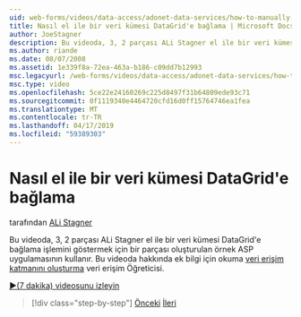 ```yaml
---
uid: web-forms/videos/data-access/adonet-data-services/how-to-manually-bind-a-dataset-to-a-datagrid
title: Nasıl el ile bir veri kümesi DataGrid'e bağlama | Microsoft Docs
author: JoeStagner
description: Bu videoda, 3, 2 parçası ALi Stagner el ile bir veri kümesi DataGrid'e bağlama işlemini göstermek için bir parçası oluşturulan örnek ASP uygulamasının kullanır. İçin...
ms.author: riande
ms.date: 08/07/2008
ms.assetid: 1e339f8a-72ea-463a-b186-c09dd7b12993
msc.legacyurl: /web-forms/videos/data-access/adonet-data-services/how-to-manually-bind-a-dataset-to-a-datagrid
msc.type: video
ms.openlocfilehash: 5ce22e24160269c225d8497f31b64809ede93c71
ms.sourcegitcommit: 0f1119340e4464720cfd16d0ff15764746ea1fea
ms.translationtype: MT
ms.contentlocale: tr-TR
ms.lasthandoff: 04/17/2019
ms.locfileid: "59389303"
---
```

# <a name="how-to-manually-bind-a-dataset-to-a-datagrid"></a>Nasıl el ile bir veri kümesi DataGrid'e bağlama

tarafından [ALi Stagner](https://github.com/JoeStagner)

Bu videoda, 3, 2 parçası ALi Stagner el ile bir veri kümesi DataGrid'e bağlama işlemini göstermek için bir parçası oluşturulan örnek ASP uygulamasının kullanır. Bu videoda hakkında ek bilgi için okuma [veri erişim katmanını oluşturma](../../../overview/data-access/introduction/creating-a-data-access-layer-vb.md) veri erişim Öğreticisi.

[&#9654;(7 dakika) videosunu izleyin](https://channel9.msdn.com/Blogs/ASP-NET-Site-Videos/how-to-manually-bind-a-dataset-to-a-datagrid)

> [!div class="step-by-step"]
> [Önceki](data-access-layers-in-aspnet-applications.md)
> [İleri](how-to-work-with-datasets-and-filters-from-an-asp-application.md)
